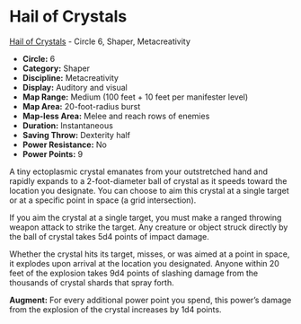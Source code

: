 # Hail of Crystals

[Hail of Crystals](/Psionics/H/HailOfCrystals.md) - Circle 6, Shaper, Metacreativity

- **Circle:** 6
- **Category:** Shaper
- **Discipline:** Metacreativity
- **Display:** Auditory and visual
- **Map Range:** Medium (100 feet + 10 feet per manifester level)
- **Map Area:** 20-foot-radius burst
- **Map-less Area:** Melee and reach rows of enemies
- **Duration:** Instantaneous
- **Saving Throw:** Dexterity half
- **Power Resistance:** No
- **Power Points:** 9

A tiny ectoplasmic crystal emanates from your outstretched hand and rapidly expands to a 2-foot-diameter ball of crystal as it speeds toward the location you designate. You can choose to aim this crystal at a single target or at a specific point in space (a grid intersection).

If you aim the crystal at a single target, you must make a ranged throwing weapon attack to strike the target. Any creature or object struck directly by the ball of crystal takes 5d4 points of impact damage.

Whether the crystal hits its target, misses, or was aimed at a point in space, it explodes upon arrival at the location you designated. Anyone within 20 feet of the explosion takes 9d4 points of slashing damage from the thousands of crystal shards that spray forth.

**Augment:** For every additional power point you spend, this power’s damage from the explosion of the crystal increases by 1d4 points.
